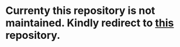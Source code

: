 # Currenty this repository is not maintained. Kindly redirect to [this](https://github.com/Sreyan88/LAPE) repository.
